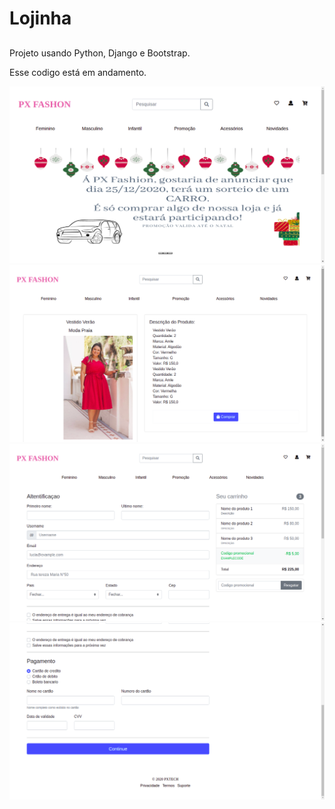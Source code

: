 # Lojinha 
##
Projeto usando Python, Django e Bootstrap.

Esse codigo está em andamento.

<img src="apploja/static/foto4.png"/>
<img src="apploja/static/foto3.png"/>
<img src="apploja/static/foto2.png"/>
<img src="apploja/static/foto1.png"/>

